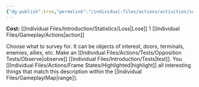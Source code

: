 ```yaml
---
{"dg-publish":true,"permalink":"/individual-files/actions/activities/survey/"}
---
```


**Cost:** [[Individual Files/Introduction/Statistics/Loss\|Lose]] 1 [[Individual Files/Gameplay/Actions\|action]]

Choose what to survey for. It can be objects of interest, doors, terminals, enemies, allies, etc. Make an [[Individual Files/Actions/Tests/Opposition Tests/Observe\|observe]] [[Individual Files/Introduction/Tests\|test]]. You [[Individual Files/Actions/Frame States/Highlighted\|highlight]] all interesting things that match this description within the [[Individual Files/Gameplay/Map\|range]].